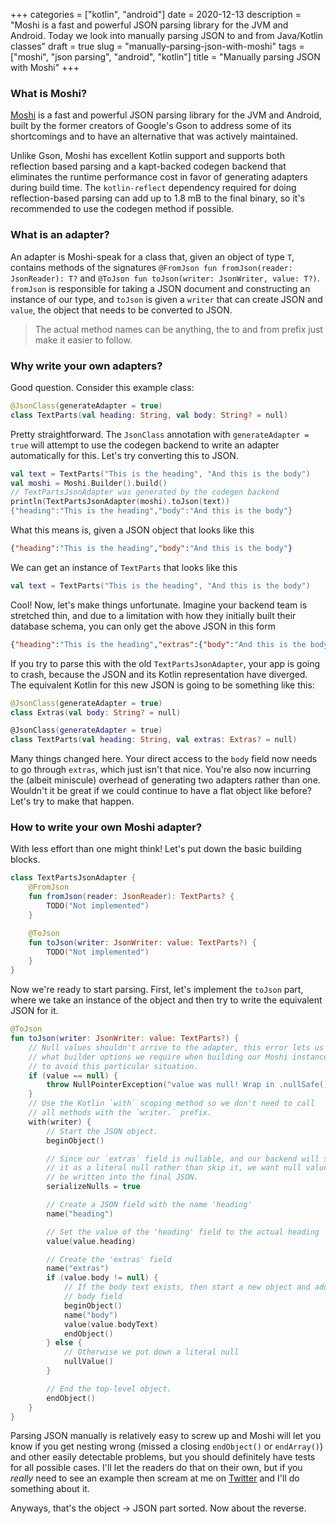 +++
categories = ["kotlin", "android"]
date = 2020-12-13
description = "Moshi is a fast and powerful JSON parsing library for the JVM and Android. Today we look into manually parsing JSON to and from Java/Kotlin classes"
draft = true
slug = "manually-parsing-json-with-moshi"
tags = ["moshi", "json parsing", "android", "kotlin"]
title = "Manually parsing JSON with Moshi"
+++

### What is Moshi?

[Moshi] is a fast and powerful JSON parsing library for the JVM and Android, built by the former creators of Google's Gson to address some of its shortcomings and to have an alternative that was actively maintained. 

Unlike Gson, Moshi has excellent Kotlin support and supports both reflection based parsing and a kapt-backed codegen backend that eliminates the runtime performance cost in favor of generating adapters during build time. The `kotlin-reflect` dependency required for doing reflection-based parsing can add up to 1.8 mB to the final binary, so it's recommended to use the codegen method if possible.

### What is an adapter?

An adapter is Moshi-speak for a class that, given an object of type `T`, contains methods of the signatures `@FromJson fun fromJson(reader: JsonReader): T?` and `@ToJson fun toJson(writer: JsonWriter, value: T?)`. `fromJson` is responsible for taking a JSON document and constructing an instance of our type, and `toJson` is given a `writer` that can create JSON and `value`, the object that needs to be converted to JSON.

> The actual method names can be anything, the to and from prefix just make it easier to follow.

### Why write your own adapters?

Good question. Consider this example class:

```kotlin
@JsonClass(generateAdapter = true)
class TextParts(val heading: String, val body: String? = null)
```

Pretty straightforward. The `JsonClass` annotation with `generateAdapter = true` will attempt to use the codegen backend to write an adapter automatically for this. Let's try converting this to JSON.

```kotlin
val text = TextParts("This is the heading", "And this is the body")
val moshi = Moshi.Builder().build()
// TextPartsJsonAdapter was generated by the codegen backend
println(TextPartsJsonAdapter(moshi).toJson(text))
{"heading":"This is the heading","body":"And this is the body"}
```

What this means is, given a JSON object that looks like this

```json
{"heading":"This is the heading","body":"And this is the body"}
```

We can get an instance of `TextParts` that looks like this

```kotlin
val text = TextParts("This is the heading", "And this is the body")
```

Cool! Now, let's make things unfortunate. Imagine your backend team is stretched thin, and due to a limitation with how they initially built their database schema, you can only get the above JSON in this form

```json
{"heading":"This is the heading","extras":{"body":"And this is the body"}}
```

If you try to parse this with the old `TextPartsJsonAdapter`, your app is going to crash, because the JSON and its Kotlin representation have diverged. The equivalent Kotlin for this new JSON is going to be something like this:

```kotlin
@JsonClass(generateAdapter = true)
class Extras(val body: String? = null)

@JsonClass(generateAdapter = true)
class TextParts(val heading: String, val extras: Extras? = null)
```

Many things changed here. Your direct access to the `body` field now needs to go through `extras`, which just isn't that nice. You're also now incurring the (albeit miniscule) overhead of generating two adapters rather than one. Wouldn't it be great if we could continue to have a flat object like before? Let's try to make that happen.

### How to write your own Moshi adapter?

With less effort than one might think! Let's put down the basic building blocks.

```kotlin
class TextPartsJsonAdapter {
    @FromJson
    fun fromJson(reader: JsonReader): TextParts? {
        TODO("Not implemented")
    }

    @ToJson
    fun toJson(writer: JsonWriter: value: TextParts?) {
        TODO("Not implemented")
    }
}
```

Now we're ready to start parsing. First, let's implement the `toJson` part, where we take an instance of the object and then try to write the equivalent JSON for it.

```kotlin
@ToJson
fun toJson(writer: JsonWriter: value: TextParts?) {
    // Null values shouldn't arrive to the adapter, this error lets us know
    // what builder options we require when building our Moshi instance
    // to avoid this particular situation.
    if (value == null) {
        throw NullPointerException("value was null! Wrap in .nullSafe() to write nullable values.")
    }
    // Use the Kotlin `with` scoping method so we don't need to call
    // all methods with the `writer.` prefix.
    with(writer) {
        // Start the JSON object.
        beginObject()

        // Since our `extras` field is nullable, and our backend will send
        // it as a literal null rather than skip it, we want null values to 
        // be written into the final JSON.
        serializeNulls = true

        // Create a JSON field with the name 'heading'
        name("heading")

        // Set the value of the 'heading' field to the actual heading
        value(value.heading)

        // Create the 'extras' field
        name("extras")
        if (value.body != null) {
            // If the body text exists, then start a new object and add a 
            // body field
            beginObject()
            name("body")
            value(value.bodyText)
            endObject()
        } else {
            // Otherwise we put down a literal null
            nullValue()
        }

        // End the top-level object.
        endObject()
    }
}
```

Parsing JSON manually is relatively easy to screw up and Moshi will let you know if you get nesting wrong (missed a closing `endObject()` or `endArray()`) and other easily detectable problems, but you should definitely have tests for all possible cases. I'll let the readers do that on their own, but if you *really* need to see an example then scream at me on [Twitter] and I'll do something about it.

Anyways, that's the object -> JSON part sorted. Now about the reverse.


[gson]: https://github.com/google/gson
[json spec]: https://TODO
[moshi]: https://github.com/square/moshi
[twitter]: https://twitter.com/msfjarvis